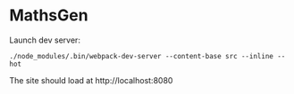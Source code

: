 # MathsGen

Launch dev server: 

``` ./node_modules/.bin/webpack-dev-server --content-base src --inline --hot ```

The site should load at http://localhost:8080